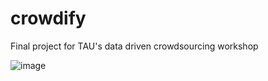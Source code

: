 # crowdify
Final project for TAU's data driven crowdsourcing workshop

![image](https://user-images.githubusercontent.com/63152532/115126873-f78f9080-9fda-11eb-8036-d817b7ca06d3.png)
